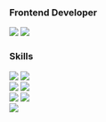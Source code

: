<h3>Frontend Developer</h3>
<p>
  <a href="https://se9round.dev" target="_blank"><img src="https://img.shields.io/badge/blog-000000?style=for-the-badge&logo=bloglovin&logoColor=#000000"/></a>
  <a href="mailto:se9oo@kakao.com"><img src="https://img.shields.io/badge/-se9oo@kakao.com-005FF9?style=for-the-badge&logo=Mail.Ru&logoColor=white"/></a>
</p>

<h3>Skills</h3>
<p>
  <img src="https://img.shields.io/badge/Javascript-F7DF1E?style=for-the-badge&logo=javascript&logoColor=white"/>
  <img src="https://img.shields.io/badge/Typescript-3178C6?style=for-the-badge&logo=typescript&logoColor=white"/>
  <br/>
  <img src="https://img.shields.io/badge/React-61DAFB?style=for-the-badge&logo=react&logoColor=white"/>
  <img src="https://img.shields.io/badge/Next-000000?style=for-the-badge&logo=Next.js&logoColor=white"/>
  <br/>
  <img src="https://img.shields.io/badge/Zustand-5B4638?style=for-the-badge&logo=react&logoColor=white"/>  
  <img src="https://img.shields.io/badge/ReactQuery-FF4154?style=for-the-badge&logo=reactquery&logoColor=white"/>
  <br/>
  <img src="https://img.shields.io/badge/TailwindCSS-06B6D4?style=for-the-badge&logo=tailwindcss&logoColor=white"/>  
</p>

